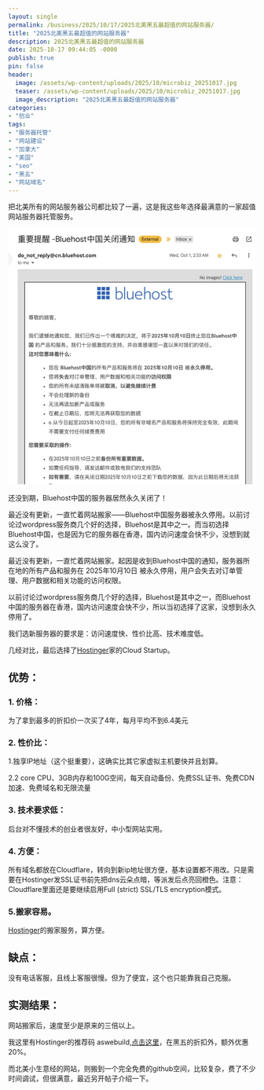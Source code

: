 ```yaml
---
layout: single
permalink: /business/2025/10/17/2025北美黑五最超值的网站服务器/
title: "2025北美黑五最超值的网站服务器"
description: 2025北美黑五最超值的网站服务器
date: 2025-10-17 09:44:05 -0000
publish: true
pin: false
header:
  image: /assets/wp-content/uploads/2025/10/microbiz_20251017.jpg
  teaser: /assets/wp-content/uploads/2025/10/microbiz_20251017.jpg
  image_description: "2025北美黑五最超值的网站服务器"
categories:
- "创业"
tags:
- "服务器托管"
- "网站建设"
- "加拿大"
- "美国"
- "seo"
- "黑五"
- "网站域名"
---
```


把北美所有的网站服务器公司都比较了一遍，这是我这些年选择最满意的一家超值网站服务器托管服务。

![](/assets/wp-content/uploads/2025/10/microbiz_20251016.jpg)

还没到期，Bluehost中国的服务器居然永久关闭了！

最近没有更新，一直忙着网站搬家——Bluehost中国服务器被永久停用。以前讨论过wordpress服务商几个好的选择，Bluehost是其中之一。而当初选择Bluehost中国，也是因为它的服务器在香港，国内访问速度会快不少，没想到就这么没了。


最近没有更新，一直忙着网站搬家。起因是收到Bluehost中国的通知，服务器所在地的所有产品和服务在 2025年10月10日 被永久停用，用户会失去对订单管理、用户数据和相关功能的访问权限。

以前讨论过wordpress服务商几个好的选择，Bluehost是其中之一，而Bluehost中国的服务器在香港，国内访问速度会快不少，所以当初选择了这家，没想到永久停用了。

我们选新服务器的要求是：访问速度快、性价比高、技术难度低。


几经对比，最后选择了[Hostinger](https://hostinger.com?REFERRALCODE=aswebuild)家的Cloud Startup。

## 优势：
### 1. 价格：
为了拿到最多的折扣价一次买了4年，每月平均不到6.4美元
### 2. 性价比：
1.独享IP地址（这个挺重要），这确实比其它家虚拟主机要快并且划算。

2.2 core CPU、3GB内存和100G空间，每天自动备份、免费SSL证书、免费CDN加速、免费域名和无限流量
### 3. 技术要求低：
后台对不懂技术的创业者很友好，中小型网站实用。
### 4. 方便：
所有域名都放在Cloudflare，转向到新ip地址很方便，基本设置都不用改。只是需要在Hostinger发SSL证书前先把dns云朵点暗，等派发后点亮回橙色。注意：Cloudflare里面还是要继续启用Full (strict) SSL/TLS encryption模式。
### 5.搬家容易。
 [Hostinger](https://hostinger.com?REFERRALCODE=aswebuild)的搬家服务，算方便。

## 缺点：
没有电话客服，且线上客服很慢。但为了便宜，这个也只能靠我自己克服。

## 实测结果：
网站搬家后，速度至少是原来的三倍以上。


我这里有Hostinger的推荐码 aswebuild,[点击这里](https://hostinger.com?REFERRALCODE=aswebuild)，在黑五的折扣外，额外优惠20%。

而北美小生意经的网站，则搬到一个完全免费的github空间，比较复杂，费了不少时间调试，但很满意，最近另开帖子介绍一下。






        